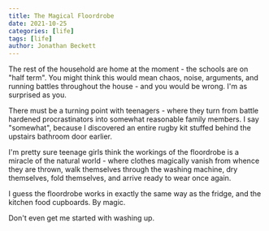 ```yaml
---
title: The Magical Floordrobe
date: 2021-10-25
categories: [life]
tags: [life]
author: Jonathan Beckett
---
```


The rest of the household are home at the moment - the schools are on "half term". You might think this would mean chaos, noise, arguments, and running battles throughout the house - and you would be wrong. I'm as surprised as you.

There must be a turning point with teenagers - where they turn from battle hardened procrastinators into somewhat reasonable family members. I say "somewhat", because I discovered an entire rugby kit stuffed behind the upstairs bathroom door earlier.

I'm pretty sure teenage girls think the workings of the floordrobe is a miracle of the natural world - where clothes magically vanish from whence they are thrown, walk themselves through the washing machine, dry themselves, fold themselves, and arrive ready to wear once again.

I guess the floordrobe works in exactly the same way as the fridge, and the kitchen food cupboards. By magic.

Don't even get me started with washing up.